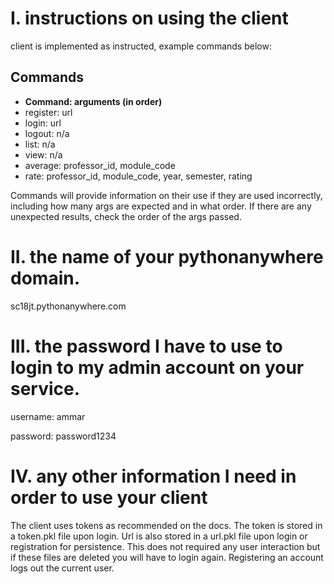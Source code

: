 
# I. instructions on using the client

client is implemented as instructed, example commands below:

## Commands

- **Command: arguments (in order)**
- register: url
- login: url
- logout: n/a
- list: n/a
- view: n/a
- average:  professor_id, module_code
- rate: professor_id, module_code, year, semester, rating

Commands will provide information on their use if they are used incorrectly, including how many args are expected and in what order. If there are any unexpected results, check the order of the args passed.

# II. the name of your pythonanywhere domain.
sc18jt.pythonanywhere.com

# III. the password I have to use to login to my admin account on your service.
username: ammar

password: password1234

# IV. any other information I need in order to use your client
The client uses tokens as recommended on the docs. The token is stored in a token.pkl file upon login. Url is also stored in a url.pkl file upon login or registration for persistence. This does not required any user interaction but if these files are deleted you will have to login again. Registering an account logs out the current user.
